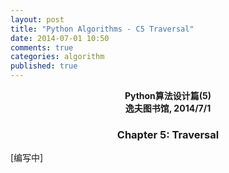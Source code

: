```yaml
---
layout: post
title: "Python Algorithms - C5 Traversal"
date: 2014-07-01 10:50
comments: true
categories: algorithm
published: true
---
```


**<center>Python算法设计篇(5)</center>**
**<center>逸夫图书馆, 2014/7/1</center>**

### <center>Chapter 5: Traversal</center>

[编写中]







